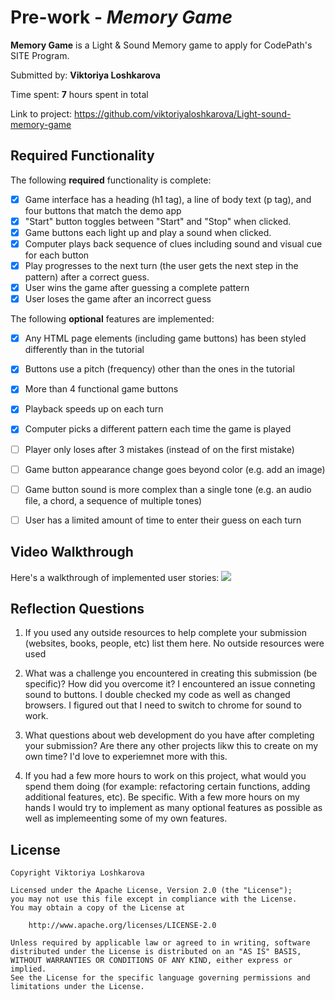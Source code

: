 # Pre-work - *Memory Game*

**Memory Game** is a Light & Sound Memory game to apply for CodePath's SITE Program. 

Submitted by: **Viktoriya Loshkarova**

Time spent: **7** hours spent in total

Link to project: https://github.com/viktoriyaloshkarova/Light-sound-memory-game

## Required Functionality

The following **required** functionality is complete:

* [x] Game interface has a heading (h1 tag), a line of body text (p tag), and four buttons that match the demo app
* [x] "Start" button toggles between "Start" and "Stop" when clicked. 
* [x] Game buttons each light up and play a sound when clicked. 
* [x] Computer plays back sequence of clues including sound and visual cue for each button
* [x] Play progresses to the next turn (the user gets the next step in the pattern) after a correct guess. 
* [x] User wins the game after guessing a complete pattern
* [x] User loses the game after an incorrect guess

The following **optional** features are implemented:

* [x] Any HTML page elements (including game buttons) has been styled differently than in the tutorial
* [x] Buttons use a pitch (frequency) other than the ones in the tutorial
* [x] More than 4 functional game buttons
* [x] Playback speeds up on each turn
* [x] Computer picks a different pattern each time the game is played
* [ ] Player only loses after 3 mistakes (instead of on the first mistake)
* [ ] Game button appearance change goes beyond color (e.g. add an image)
* [ ] Game button sound is more complex than a single tone (e.g. an audio file, a chord, a sequence of multiple tones)
* [ ] User has a limited amount of time to enter their guess on each turn


## Video Walkthrough

Here's a walkthrough of implemented user stories:
![](http://g.recordit.co/2TrZR00bHt.gif)


## Reflection Questions
1. If you used any outside resources to help complete your submission (websites, books, people, etc) list them here. 
No outside resources were used

2. What was a challenge you encountered in creating this submission (be specific)? How did you overcome it?
I encountered an issue conneting sound to buttons. I double checked my code as well as changed browsers. I figured out that I need to switch to chrome for sound to work.

3. What questions about web development do you have after completing your submission? 
Are there any other projects likw this to create on my own time? I'd love to experiemnet more with this.

4. If you had a few more hours to work on this project, what would you spend them doing (for example: refactoring certain functions, adding additional features, etc). Be specific.
With a few more hours on my hands I would try to implement as many optional features as possible as well as implemeenting some of my own features.



## License

    Copyright Viktoriya Loshkarova

    Licensed under the Apache License, Version 2.0 (the "License");
    you may not use this file except in compliance with the License.
    You may obtain a copy of the License at

        http://www.apache.org/licenses/LICENSE-2.0

    Unless required by applicable law or agreed to in writing, software
    distributed under the License is distributed on an "AS IS" BASIS,
    WITHOUT WARRANTIES OR CONDITIONS OF ANY KIND, either express or implied.
    See the License for the specific language governing permissions and
    limitations under the License.
